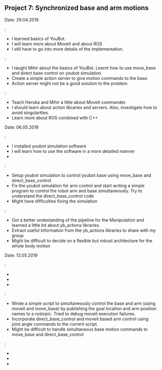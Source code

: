 
## Project 7: Synchronized base and arm motions
Date: 29.04.2019

<Mihir Mulye>:

   * I learned basics of YouBot.
   * I will learn more about MoveIt and about ROS
   * I still have to go into more details of the implementation.

<Heruka Andradi>:

   * I taught Mihir about the basics of YouBot. Learnt how to use move_base and direct base control on youbot simulation.
   * Create a simple action server to give motion commands to the base.
   * Action server might not be a good solution to the problem.


<Carlo Wiesse>:

   * Teach Heruka and Mihir a little about MoveIt commander. 
   * I should learn about action libraries and servers. Also, investigate how to avoid singularities.
   * Learn more about ROS combined with C++


Date: 06.05.2019

<Mihir Mulye>:

   * I installed youbot simulation software 
   * I will learn how to use the software in a more detailed manner
   * 

<Heruka Andradi>:

   * Setup youbot simulation to control youbot base using move_base and direct_base_control
   * Fix the youbot simulation for arm control and start writing a simple program to control the robot arm and base simultaneously. Try to understand the direct_base_control code
   * Might have difficulties fixing the simulation

<Carlo Wiesse>:

   * Got a better undestanding of the pipeline for the Manipulation and learned a little bit about yb_actions libraries. 
   * Extract useful information from the yb_actions libraries to share with my group 
   * Might be difficult to decide on a flexible but robust architecture for the whole body motion
   
   
Date: 13.05.2019

<Mihir Mulye>:

   *  
   * 
   * 

<Heruka Andradi>:

   * Wrote a simple script to simultaneously control the base and arm (using moveit and move_base) by publishing the goal location and arm position names to a rostopic. Tried to debug moveit execution failures.
   * Incorporate direct_base_control and moveit based arm control using joint angle commands to the current script.
   * Might be difficult to handle simultaneous base motion commands to move_base and direct_base_control

<Carlo Wiesse>:

   *  
   *
   * 

